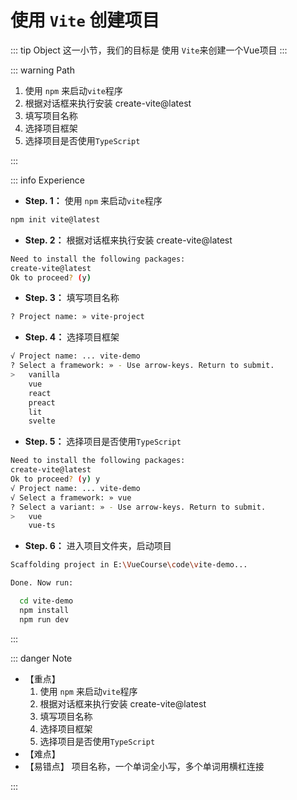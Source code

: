 # 使用 `Vite` 创建项目

::: tip Object
这一小节，我们的目标是 使用 `Vite`来创建一个Vue项目
:::

::: warning Path

1. 使用 `npm` 来启动`vite`程序
2. 根据对话框来执行安装 create-vite@latest
3. 填写项目名称
4. 选择项目框架
5. 选择项目是否使用`TypeScript`

:::

::: info Experience

* **Step. 1：** 使用 `npm` 来启动`vite`程序

```bash
npm init vite@latest
```

* **Step. 2：** 根据对话框来执行安装 create-vite@latest

```bash
Need to install the following packages:
create-vite@latest
Ok to proceed? (y)
```

* **Step. 3：** 填写项目名称

```bash
? Project name: » vite-project
```

* **Step. 4：** 选择项目框架

```bash
√ Project name: ... vite-demo
? Select a framework: » - Use arrow-keys. Return to submit.
>   vanilla
    vue
    react
    preact
    lit
    svelte
```

* **Step. 5：** 选择项目是否使用`TypeScript`

```bash
Need to install the following packages:
create-vite@latest
Ok to proceed? (y) y
√ Project name: ... vite-demo
√ Select a framework: » vue
? Select a variant: » - Use arrow-keys. Return to submit.
>   vue
    vue-ts
```

* **Step. 6：** 进入项目文件夹，启动项目

```bash
Scaffolding project in E:\VueCourse\code\vite-demo...

Done. Now run:

  cd vite-demo
  npm install 
  npm run dev 
```

:::

::: danger Note

* 【重点】
  1. 使用 `npm` 来启动`vite`程序
  2. 根据对话框来执行安装 create-vite@latest
  3. 填写项目名称
  4. 选择项目框架
  5. 选择项目是否使用`TypeScript`
* 【难点】
* 【易错点】
  项目名称，一个单词全小写，多个单词用横杠连接

:::
